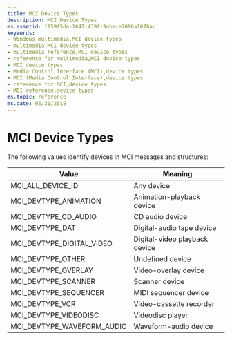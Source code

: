 ```yaml
---
title: MCI Device Types
description: MCI Device Types
ms.assetid: 1159f5da-1647-439f-9aba-e7096a1878ac
keywords:
- Windows multimedia,MCI device types
- multimedia,MCI device types
- multimedia reference,MCI device types
- reference for multimedia,MCI device types
- MCI device types
- Media Control Interface (MCI),device types
- MCI (Media Control Interface),device types
- reference for MCI,device types
- MCI reference,device types
ms.topic: reference
ms.date: 05/31/2018
---
```


# MCI Device Types

The following values identify devices in MCI messages and structures:



| Value                         | Meaning                       |
|-------------------------------|-------------------------------|
| MCI\_ALL\_DEVICE\_ID          | Any device                    |
| MCI\_DEVTYPE\_ANIMATION       | Animation-playback device     |
| MCI\_DEVTYPE\_CD\_AUDIO       | CD audio device               |
| MCI\_DEVTYPE\_DAT             | Digital-audio tape device     |
| MCI\_DEVTYPE\_DIGITAL\_VIDEO  | Digital-video playback device |
| MCI\_DEVTYPE\_OTHER           | Undefined device              |
| MCI\_DEVTYPE\_OVERLAY         | Video-overlay device          |
| MCI\_DEVTYPE\_SCANNER         | Scanner device                |
| MCI\_DEVTYPE\_SEQUENCER       | MIDI sequencer device         |
| MCI\_DEVTYPE\_VCR             | Video-cassette recorder       |
| MCI\_DEVTYPE\_VIDEODISC       | Videodisc player              |
| MCI\_DEVTYPE\_WAVEFORM\_AUDIO | Waveform-audio device         |



 

 

 




